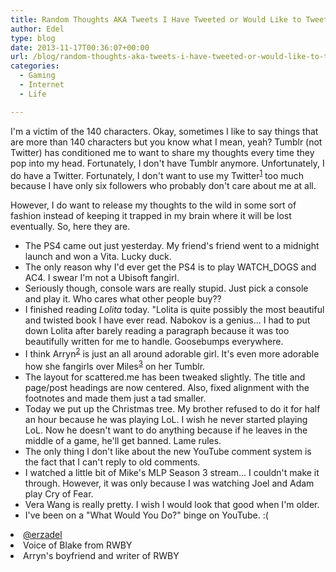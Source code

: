 ```yaml
---
title: Random Thoughts AKA Tweets I Have Tweeted or Would Like to Tweet
author: Edel
type: blog
date: 2013-11-17T00:36:07+00:00
url: /blog/random-thoughts-aka-tweets-i-have-tweeted-or-would-like-to-tweet/
categories:
  - Gaming
  - Internet
  - Life

---
```

I'm a victim of the 140 characters. Okay, sometimes I like to say things that are more than 140 characters but you know what I mean, yeah? Tumblr (not Twitter) has conditioned me to want to share my thoughts every time they pop into my head. Fortunately, I don't have Tumblr anymore. Unfortunately, I do have a Twitter. Fortunately, I don't want to use my Twitter<sup class="footnote"><a href="#foot_ajs-fn-id_1-177" id="back_ajs-fn-id_1-177">1</a></sup> too much because I have only six followers who probably don't care about me at all.

However, I do want to release my thoughts to the wild in some sort of fashion instead of keeping it trapped in my brain where it will be lost eventually. So, here they are.

  * The PS4 came out just yesterday. My friend's friend went to a midnight launch and won a Vita. Lucky duck.
  * The only reason why I'd ever get the PS4 is to play WATCH_DOGS and AC4. I swear I'm not a Ubisoft fangirl.
  * Seriously though, console wars are really stupid. Just pick a console and play it. Who cares what other people buy??
  * I finished reading _Lolita_ today. "Lolita is quite possibly the most beautiful and twisted book I have ever read. Nabokov is a genius... I had to put down Lolita after barely reading a paragraph because it was too beautifully written for me to handle. Goosebumps everywhere.
  * I think Arryn<sup class="footnote"><a href="#foot_ajs-fn-id_2-177" id="back_ajs-fn-id_2-177">2</a></sup> is just an all around adorable girl. It's even more adorable how she fangirls over Miles<sup class="footnote"><a href="#foot_ajs-fn-id_3-177" id="back_ajs-fn-id_3-177">3</a></sup> on her Tumblr.
  * The layout for scattered.me has been tweaked slightly. The title and page/post headings are now centered. Also, fixed alignment with the footnotes and made them just a tad smaller.
  * Today we put up the Christmas tree. My brother refused to do it for half an hour because he was playing LoL. I wish he never started playing LoL. Now he doesn't want to do anything because if he leaves in the middle of a game, he'll get banned. Lame rules.
  * The only thing I don't like about the new YouTube comment system is the fact that I can't reply to old comments.
  * I watched a little bit of Mike's MLP Season 3 stream... I couldn't make it through. However, it was only because I was watching Joel and Adam play Cry of Fear.
  * Vera Wang is really pretty. I wish I would look that good when I'm older.
  * I've been on a "What Would You Do?" binge on YouTube. :(


  <li>
    <a id="foot_ajs-fn-id_1-177"></a><a href="http://twitter.com/erzadel">@erzadel</a>&nbsp;&nbsp;<a class="ajs-back-link" href="#back_ajs-fn-id_1-177"></a>
  </li>
  <li>
    <a id="foot_ajs-fn-id_2-177"></a>Voice of Blake from RWBY&nbsp;&nbsp;<a class="ajs-back-link" href="#back_ajs-fn-id_2-177"></a>
  </li>
  <li>
    <a id="foot_ajs-fn-id_3-177"></a>Arryn's boyfriend and writer of RWBY&nbsp;&nbsp;<a class="ajs-back-link" href="#back_ajs-fn-id_3-177"></a>
  </li>


<div id="ajs-fn-id_1-177" style="display:none;margin:0;" class="ajs-footnote-popup">
  <div>
    <a href="http://twitter.com/erzadel">@erzadel</a>
  </div>
</div>

<div id="ajs-fn-id_2-177" style="display:none;margin:0;" class="ajs-footnote-popup">
  <div>
    Voice of Blake from RWBY
  </div>
</div>

<div id="ajs-fn-id_3-177" style="display:none;margin:0;" class="ajs-footnote-popup">
  <div>
    Arryn's boyfriend and writer of RWBY
  </div>
</div>